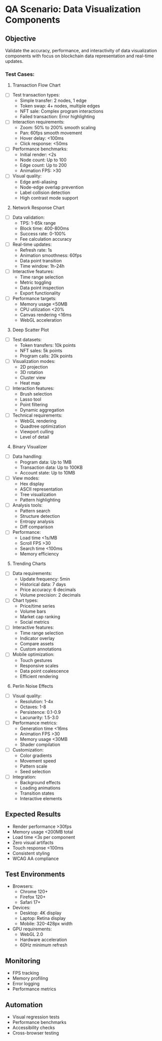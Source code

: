 # QA Scenario: Data Visualization Components

## Objective
Validate the accuracy, performance, and interactivity of data visualization components with focus on blockchain data representation and real-time updates.

### Test Cases:
1. Transaction Flow Chart
- [ ] Test transaction types:
  - Simple transfer: 2 nodes, 1 edge
  - Token swap: 4+ nodes, multiple edges
  - NFT sale: Complex program interactions
  - Failed transaction: Error highlighting
- [ ] Interaction requirements:
  - Zoom: 50% to 200% smooth scaling
  - Pan: 60fps smooth movement
  - Hover delay: <100ms
  - Click response: <50ms
- [ ] Performance benchmarks:
  - Initial render: <2s
  - Node count: Up to 100
  - Edge count: Up to 200
  - Animation FPS: >30
- [ ] Visual quality:
  - Edge anti-aliasing
  - Node-edge overlap prevention
  - Label collision detection
  - High contrast mode support

2. Network Response Chart
- [ ] Data validation:
  - TPS: 1-65k range
  - Block time: 400-800ms
  - Success rate: 0-100%
  - Fee calculation accuracy
- [ ] Real-time updates:
  - Refresh rate: 1s
  - Animation smoothness: 60fps
  - Data point transition
  - Time window: 1h-24h
- [ ] Interactive features:
  - Time range selection
  - Metric toggling
  - Data point inspection
  - Export functionality
- [ ] Performance targets:
  - Memory usage <50MB
  - CPU utilization <20%
  - Canvas rendering <16ms
  - WebGL acceleration

3. Deep Scatter Plot
- [ ] Test datasets:
  - Token transfers: 10k points
  - NFT sales: 5k points
  - Program calls: 20k points
- [ ] Visualization modes:
  - 2D projection
  - 3D rotation
  - Cluster view
  - Heat map
- [ ] Interaction features:
  - Brush selection
  - Lasso tool
  - Point filtering
  - Dynamic aggregation
- [ ] Technical requirements:
  - WebGL rendering
  - Quadtree optimization
  - Viewport culling
  - Level of detail

4. Binary Visualizer
- [ ] Data handling:
  - Program data: Up to 1MB
  - Transaction data: Up to 100KB
  - Account state: Up to 10MB
- [ ] View modes:
  - Hex display
  - ASCII representation
  - Tree visualization
  - Pattern highlighting
- [ ] Analysis tools:
  - Pattern search
  - Structure detection
  - Entropy analysis
  - Diff comparison
- [ ] Performance:
  - Load time <1s/MB
  - Scroll FPS >30
  - Search time <100ms
  - Memory efficiency

5. Trending Charts
- [ ] Data requirements:
  - Update frequency: 5min
  - Historical data: 7 days
  - Price accuracy: 6 decimals
  - Volume precision: 2 decimals
- [ ] Chart types:
  - Price/time series
  - Volume bars
  - Market cap ranking
  - Social metrics
- [ ] Interactive features:
  - Time range selection
  - Indicator overlay
  - Compare assets
  - Custom annotations
- [ ] Mobile optimization:
  - Touch gestures
  - Responsive scales
  - Data point coalescence
  - Efficient rendering

6. Perlin Noise Effects
- [ ] Visual quality:
  - Resolution: 1-4x
  - Octaves: 1-8
  - Persistence: 0.1-0.9
  - Lacunarity: 1.5-3.0
- [ ] Performance metrics:
  - Generation time <16ms
  - Animation FPS >30
  - Memory usage <30MB
  - Shader compilation
- [ ] Customization:
  - Color gradients
  - Movement speed
  - Pattern scale
  - Seed selection
- [ ] Integration:
  - Background effects
  - Loading animations
  - Transition states
  - Interactive elements

## Expected Results
- Render performance >30fps
- Memory usage <200MB total
- Load time <3s per component
- Zero visual artifacts
- Touch response <100ms
- Consistent styling
- WCAG AA compliance

## Test Environments
- Browsers:
  - Chrome 120+
  - Firefox 120+
  - Safari 17+
- Devices:
  - Desktop: 4K display
  - Laptop: Retina display
  - Mobile: 320-428px width
- GPU requirements:
  - WebGL 2.0
  - Hardware acceleration
  - 60Hz minimum refresh

## Monitoring
- FPS tracking
- Memory profiling
- Error logging
- Performance metrics

## Automation
- Visual regression tests
- Performance benchmarks
- Accessibility checks
- Cross-browser testing
